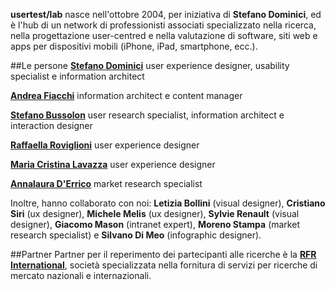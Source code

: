 **usertest/lab** nasce nell'ottobre 2004, per iniziativa di **Stefano Dominici**, ed è l'hub di un network di professionisti associati specializzato nella ricerca, nella progettazione user-centred e nella valutazione di software, siti web e apps per dispositivi mobili (iPhone, iPad, smartphone, ecc.).

##Le persone
**<a href="./stefano-dominici.html">Stefano Dominici</a>**
user experience designer, usability specialist e information architect

**<a href="interna.asp?p=34">Andrea Fiacchi</a>**
information architect e content manager

**<a title="Link esterno: http://www.bussolon.it/" href="http://www.bussolon.it/">Stefano Bussolon**</a>
user research specialist, information architect e interaction designer

**<a href="interna.asp?p=39">Raffaella Roviglioni</a>**
user experience designer

**<a href="interna.asp?p=40">Maria Cristina Lavazza</a>**
user experience designer

**<a title="Link esterno: http://www.annalauraderrico.it/" href="http://www.annalauraderrico.it//">Annalaura D'Errico**</a>
market research specialist

Inoltre, hanno collaborato con noi: **Letizia Bollini** (visual designer), **Cristiano Siri** (ux designer), **Michele Melis** (ux designer), **Sylvie Renault** (visual designer), **Giacomo Mason** (intranet expert), **Moreno Stampa** (market research specialist) e **Silvano Di Meo** (infographic designer).

##Partner
Partner per il reperimento dei partecipanti alle ricerche è la **<a title="Link esterno al sito RFR" href="http://www.rfr-international.net/">RFR International</a>**, società specializzata nella fornitura di servizi per ricerche di mercato nazionali e internazionali.
